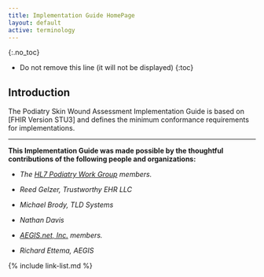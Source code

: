 ```yaml
---
title: Implementation Guide HomePage
layout: default
active: terminology
---
```


{:.no_toc}

<!-- TOC  the css styling for this is \pages\assets\css\project.css under 'markdown-toc'-->

* Do not remove this line (it will not be displayed)
{:toc}


<!-- end TOC -->

## Introduction

The Podiatry Skin Wound Assessment Implementation Guide is based on [FHIR Version STU3] and defines the minimum conformance requirements for implementations.  


----

**This Implementation Guide was made possible by the thoughtful contributions of the following people and organizations:**

- *The [HL7 Podiatry Work Group](https://confluence.hl7.org/display/EHR/Podiatry) members.*

- *Reed Gelzer, Trustworthy EHR LLC*
- *Michael Brody, TLD Systems*
- *Nathan Davis*

- *[AEGIS.net, Inc.](http://www.aegis.net) members.*

- *Richard Ettema, AEGIS*


{% include link-list.md %}
